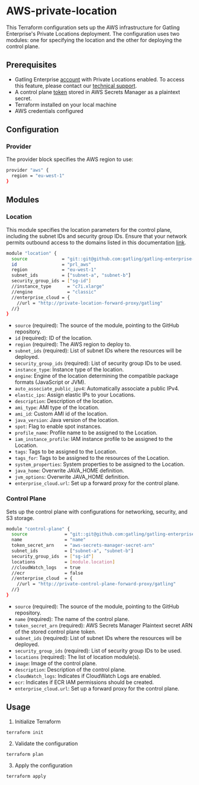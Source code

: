 # AWS-private-location

This Terraform configuration sets up the AWS infrastructure for Gatling Enterprise's Private Locations deployment. The configuration uses two modules: one for specifying the location and the other for deploying the control plane.

## Prerequisites

- Gatling Enterprise [account](https://auth.gatling.io/auth/realms/gatling/protocol/openid-connect/auth?client_id=gatling-enterprise-cloud-public&response_type=code&scope=openid&redirect_uri=https%3A%2F%2Fcloud.gatling.io%2Fr%2Fgatling) with Private Locations enabled. To access this feature, please contact our [technical support](https://gatlingcorp.atlassian.net/servicedesk/customer/portal/8/group/12/create/59?summary=Private+Locations&description=Contact%20email%3A%20%3Cemail%3E%0A%0AHello%2C%20we%20would%20like%20to%20enable%20the%20private%20locations%20feature%20on%20our%20organization.).
- A control plane [token](https://docs.gatling.io/reference/install/cloud/private-locations/introduction/#token) stored in AWS Secrets Manager as a plaintext secret.
- Terraform installed on your local machine
- AWS credentials configured

## Configuration

### Provider

The provider block specifies the AWS region to use:

```sh
provider "aws" {
  region = "eu-west-1"
}
```

## Modules

### Location

This module specifies the location parameters for the control plane, including the subnet IDs and security group IDs.
Ensure that your network permits outbound access to the domains listed in this documentation [link](https://docs.gatling.io/reference/install/cloud/private-locations/introduction/#network).

```sh
module "location" {
  source             = "git::git@github.com:gatling/gatling-enterprise-control-plane-deployment//terraform/aws/location"
  id                 = "prl_aws"
  region             = "eu-west-1"
  subnet_ids         = ["subnet-a", "subnet-b"]
  security_group_ids = ["sg-id"]
  //instance_type      = "c7i.xlarge"
  //engine             = "classic"
  //enterprise_cloud = {
    //url = "http://private-location-forward-proxy/gatling"
  //}
}
```

- `source` (required): The source of the module, pointing to the GitHub repository.
- `id` (required): ID of the location.
- `region` (required): The AWS region to deploy to.
- `subnet_ids` (required): List of subnet IDs where the resources will be deployed.
- `security_group_ids` (required): List of security group IDs to be used.
- `instance_type`: Instance type of the location.
- `engine`: Engine of the location determining the compatible package formats (JavaScript or JVM).
- `auto_associate_public_ipv4`: Automatically associate a public IPv4.
- `elastic_ips`: Assign elastic IPs to your Locations.
- `description`: Description of the location.
- `ami_type`: AMI type of the location.
- `ami_id`: Custom AMI id of the location.
- `java_version`: Java version of the location.
- `spot`: Flag to enable spot instances.
- `profile_name`: Profile name to be assigned to the Location.
- `iam_instance_profile`: IAM instance profile to be assigned to the Location.
- `tags`: Tags to be assigned to the Location.
- `tags_for`: Tags to be assigned to the resources of the Location.
- `system_properties`: System properties to be assigned to the Location.
- `java_home`: Overwrite JAVA_HOME definition.
- `jvm_options`: Overwrite JAVA_HOME definition.
- `enterprise_cloud.url`: Set up a forward proxy for the control plane.

### Control Plane

Sets up the control plane with configurations for networking, security, and S3 storage.

```sh
module "control-plane" {
  source              = "git::git@github.com:gatling/gatling-enterprise-control-plane-deployment//terraform/aws/control-plane"
  name                = "name"
  token_secret_arn    = "aws-secrets-manager-secret-arn"
  subnet_ids          = ["subnet-a", "subnet-b"]
  security_group_ids  = ["sg-id"]
  locations           = [module.location]
  //cloudWatch_logs   = true
  //ecr               = false
  //enterprise_cloud  = {
    //url = "http://private-control-plane-forward-proxy/gatling"
  //}
}
```

- `source` (required): The source of the module, pointing to the GitHub repository.
- `name` (required): The name of the control plane.
- `token_secret_arn` (required): AWS Secrets Manager Plaintext secret ARN of the stored control plane token.
- `subnet_ids` (required): List of subnet IDs where the resources will be deployed.
- `security_group_ids` (required): List of security group IDs to be used.
- `locations` (required): The list of location module(s).
- `image`: Image of the control plane.
- `description`: Description of the control plane.
- `cloudWatch_logs`: Indicates if CloudWatch Logs are enabled.
- `ecr`: Indicates if ECR IAM permissions should be created.
- `enterprise_cloud.url`: Set up a forward proxy for the control plane.

## Usage

1. Initialize Terraform

```console
terraform init
```

2. Validate the configuration

```console
terraform plan
```

3. Apply the configuration

```console
terraform apply
```

